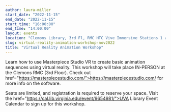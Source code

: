 ```yaml
---
author: laura-miller
start_date: "2022-11-15"
end_date: "2022-11-15"
start_time: "16:00:00"
end_time: "14:00:00"
layout: events
location: "Clemons Library, 3rd Fl, RMC HTC Vive Immersive Stations 1 and 2"
slug: virtual-reality-animation-workshop-nov2022
title: "Virtual Reality Animation Workshop"
---
```

Learn how to use Masterpiece Studio VR to create basic animation sequences using virtual reality. This workshop will take place IN-PERSON at the Clemons RMC (3rd Floor). Check out <a>href="https://masterpiecestudio.com/">https://masterpiecestudio.com/</a> for more info on the software.

Seats are limited, and registration is required to reserve your space. Visit the <a>href="https://cal.lib.virginia.edu/event/9654981/">UVA Library Event Calendar</a> to sign up for this workshop.
